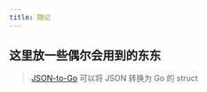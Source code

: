 ```yaml
---
title: 随记
---
```


## 这里放一些偶尔会用到的东东  

> [JSON-to-Go](https://mholt.github.io/json-to-go/) 可以将 JSON 转换为 Go 的 struct
